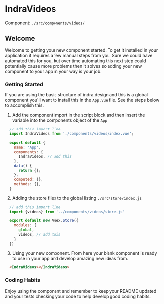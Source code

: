 # IndraVideos

Component: `./src/components/videos/`

## Welcome
Welcome to getting your new component started.  To get it installed in your application it requires a few manual steps from you.  Sure we could have automated this for you, but over time automating this next step could potentially cause more problems then it solves so adding your new component to your app in your way is your job.

### Getting Started
If you are using the basic structure of indra.design and this is a global component you'll want to install this in the `App.vue` file.  See the steps below to accomplish this.

1. Add the component import in the script block and then insert the variable into the components object of the `App`
```javascript
  // add this import line
  import IndraVideos from './components/videos/index.vue';

  export default {
    name: 'App',
    components: {
      IndraVideos, // add this
    },
    data() {
      return {};
    },
    computed: {},
    methods: {},
  }
```

2. Adding the store files to the global listing `./src/store/index.js`   
```javascript
  // add this import line
  import {videos} from '../components/videos/store.js'

  export default new Vuex.Store({
    modules: {
      global,
      videos, // add this
    }
  })
```

3. Using your new component.  From here your blank component is ready to use in your app and develop amazing new ideas from.
```html
  <IndraVideos></IndraVideos>
```

### Coding Habits
Enjoy using the component and remember to keep your README updated and your tests checking your code to help develop good coding habits.
